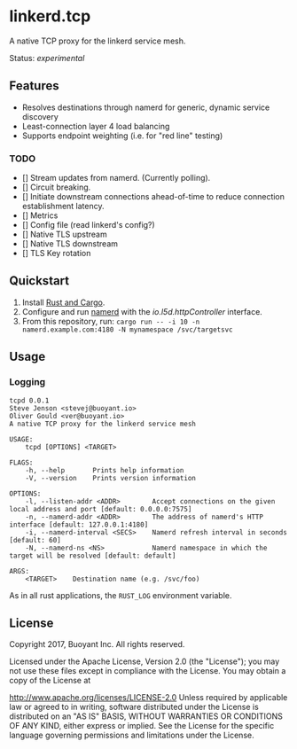 # linkerd.tcp #

A native TCP proxy for the linkerd service mesh.

Status: _experimental_

## Features ##

- Resolves destinations through namerd for generic, dynamic service
  discovery
- Least-connection layer 4 load balancing
- Supports endpoint weighting (i.e. for "red line" testing)

### TODO ###

- [] Stream updates from namerd. (Currently polling).
- [] Circuit breaking.
- [] Initiate downstream connections ahead-of-time to reduce
  connection establishment latency.
- [] Metrics
- [] Config file (read linkerd's config?)
- [] Native TLS upstream
- [] Native TLS downstream
- [] TLS Key rotation

## Quickstart ##

1. Install [Rust and Cargo][install-rust].
2. Configure and run [namerd][namerd] with the _io.l5d.httpController_ interface.
3. From this repository, run: `cargo run -- -i 10 -n
   namerd.example.com:4180 -N mynamespace /svc/targetsvc`

## Usage ##



### Logging ###

```
tcpd 0.0.1
Steve Jenson <stevej@buoyant.io>
Oliver Gould <ver@buoyant.io>
A native TCP proxy for the linkerd service mesh

USAGE:
    tcpd [OPTIONS] <TARGET>

FLAGS:
    -h, --help       Prints help information
    -V, --version    Prints version information

OPTIONS:
    -l, --listen-addr <ADDR>        Accept connections on the given local address and port [default: 0.0.0.0:7575]
    -n, --namerd-addr <ADDR>        The address of namerd's HTTP interface [default: 127.0.0.1:4180]
    -i, --namerd-interval <SECS>    Namerd refresh interval in seconds [default: 60]
    -N, --namerd-ns <NS>            Namerd namespace in which the target will be resolved [default: default]

ARGS:
    <TARGET>    Destination name (e.g. /svc/foo)
```

As in all rust applications, the `RUST_LOG` environment variable.


## License ##

Copyright 2017, Buoyant Inc. All rights reserved.

Licensed under the Apache License, Version 2.0 (the "License"); you may not use these files except in compliance with the License. You may obtain a copy of the License at

http://www.apache.org/licenses/LICENSE-2.0
Unless required by applicable law or agreed to in writing, software distributed under the License is distributed on an "AS IS" BASIS, WITHOUT WARRANTIES OR CONDITIONS OF ANY KIND, either express or implied. See the License for the specific language governing permissions and limitations under the License.


<!-- references -->
[install-rust]: https://www.rust-lang.org/en-US/install.html
[namerd]: https://github.com/linkerd/linkerd/tree/master/namerd
